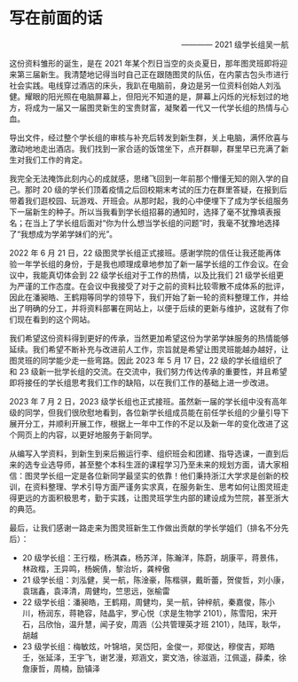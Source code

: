 # 写在前面的话

<div style="text-align: right;">———— 2021 级学长组吴一航</div>

这份资料雏形的诞生，是在 2021 年某个烈日当空的炎炎夏日，那年图灵班即将迎来第三届新生。我清楚地记得当时自己正在跟随图灵的队伍，在内蒙古包头市进行社会实践。电线穿过酒店的床头，我趴在电脑前，身边是另一位资料创始人刘泓健。耀眼的阳光照在电脑屏幕上，但阳光不知道的是，屏幕上闪烁的光标划过的地方，将成为一届又一届图灵新生的宝贵财富，凝聚着一代又一代学长组的热情与心血。

导出文件，经过整个学长组的审核与补充后转发到新生群，关上电脑，满怀欣喜与激动地地走出酒店。我们找到一家合适的饭馆坐下，点开群聊，群里早已充满了新生对我们工作的肯定。

我完全无法掩饰此刻内心的成就感，思绪飞回到一年前那个懵懂无知的刚入学的自己。那时 20 级的学长们顶着疫情之后回校期末考试的压力在群里答疑，在报到后带着我们逛校园、玩游戏、开班会。从那时起，我的心中便埋下了成为学长组服务下一届新生的种子。所以当我看到学长组招募的通知时，选择了毫不犹豫填表报名；在当上了学长组后面对“你为什么想当学长组的问题”时，我毫不犹豫地选择了“我想成为学弟学妹们的光”。

2022 年 6 月 21 日，22 级图灵学长组正式接班。感谢学院的信任让我还能再体验一年学长组的身份，于是我也顺理成章地参加了新一届学长组的工作会议。在会议中，我能真切体会到 22 级学长组对于工作的热情，以及比我们 21 级学长组更为严谨的工作态度。在会议中我接受了对于之前的资料比较零散不成体系的批评，因此在潘昶皓、王鹤翔等同学的领导下，我们开始了新一轮的资料整理工作，并给出了明确的分工，并将资料部署在网站上，以便于后续的更新与维护，这就有了你们现在看到的这个网站。

我们希望这份资料得到更好的传承，当然更加希望这份为学弟学妹服务的热情能够延续。我们希望不断补充与改进前人工作，宗旨就是希望让图灵班能越办越好，让图灵班的同学能少走一些弯路。因此 2023 年 5 月 17 日，22 级的学长组组织了和 23 级新一批学长组的交流。在交流中，我们努力传达传承的重要性，并且希望即将接任的学长组思考我们工作的缺陷，以在我们工作的基础上进一步改进。

2023 年 7 月 2 日，2023 级学长组也正式接班。虽然新一届的学长组中没有高年级的同学，但我们很欣慰地看到，各位新学长组成员能在前任学长组的少量引导下展开分工，并顺利开展工作，根据上一年中工作的不足以及新一年的变化改进了这个网页上的内容，以更好地服务于新同学。

从编写入学资料，到新生到来后搬运行李、组织班会和团建、指导选课，一直到后来的选专业选导师，甚至整个本科生涯的课程学习乃至未来的规划方面，请大家相信：图灵学长组一定是各位新同学最坚实的依靠！他们秉持浙江大学求是创新的校训，在资料整理、学术引导方面严谨务实求真，在服务新生、思考如何让图灵班走得更远的方面积极思考，勤于实践，让图灵班学生内部的建设成为竺院，甚至浙大的典范。

最后，让我们感谢一路走来为图灵班新生工作做出贡献的学长学姐们（排名不分先后）：

- 20 级学长组：王行楷，杨淇森，杨苏洋，陈瀚洋，陈蔚，胡康平，蒋景伟，林政楷，王异鸣，杨婉倩，黎治圻，龚梓傲
- 21 级学长组：刘泓健，吴一航，陈淦豪，陈楷骐，戴昕蕾，贺俊哲，刘小康，袁瑞鑫，袁泽清，周健均，竺思远，张榆雷
- 22 级学长组：潘昶皓，王鹤翔，周健均，吴一航，钟梓航，秦嘉俊，陈小川，杨润东，蒋艳容，陆晶宇，罗心悦（求是生物学 2101），陈雪阳，宋开石，吕欣怡，温升慧，闻子安，周涵（公共管理英才班 2101），陆珲，耿华，胡越
- 23 级学长组：梅敏炫，叶锦培，吴岱阳，金俊一，郑俊达，穆俊吉，郑皓壬，张延泽，王宇飞，谢艺漫，郑涵文，窦文浩，徐滋涵，江佩遥，薛柔，徐詹康哲，周楠，励镇泽